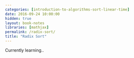 ```yaml
---
categories: [introduction-to-algorithms-sort-linear-time]
date: 2016-09-24 10:00:00
hidden: true
layout: book-notes
libraries: [mathjax]
permalink: /radix-sort/
title: "Radix Sort"
---
```


Currently learning..
